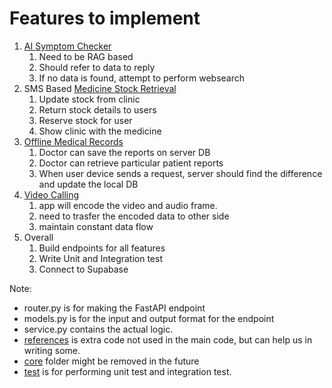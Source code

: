 # Features to implement 

1. [AI Symptom Checker](features/symptom_checker) 
    1. Need to be RAG based
    2. Should refer to data to reply 
    3. If no data is found, attempt to perform websearch 
2. SMS Based [Medicine Stock Retrieval](features/stock)
    1. Update stock from clinic 
    2. Return stock details to users
    3. Reserve stock for user 
    4. Show clinic with the medicine
3. [Offline Medical Records](features/records) 
    1. Doctor can save the reports on server DB 
    2. Doctor can retrieve particular patient reports 
    3. When user device sends a request, server should find the difference and update the local DB 
4. [Video Calling](features/video)
    1. app will encode the video and audio frame.
    2. need to trasfer the encoded data to other side 
    3. maintain constant data flow 
5. Overall
    1. Build endpoints for all features
    2. Write Unit and Integration test
    3. Connect to Supabase


Note:<br>
- router.py is for making the FastAPI endpoint 
- models.py is for the input and output format for the endpoint 
- service.py contains the actual logic.
- [references](references/) is extra code not used in the main code, but can help us in writing some.
- [core](core/) folder might be removed in the future
- [test](test/) is for performing unit test and integration test.

